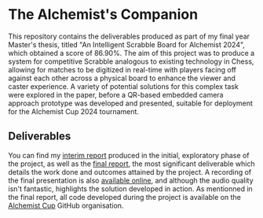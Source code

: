 # The Alchemist's Companion
This repository contains the deliverables produced as part of my final year Master's thesis, titled "An Intelligent Scrabble Board for Alchemist 2024", which obtained a score of 86.90%. The aim of this project was to produce a system for competitive Scrabble analogous to existing technology in Chess, allowing for matches to be digitized in real-time with players facing off against each other across a physical board to enhance the viewer and caster experience. A variety of potential solutions for this complex task were explored in the paper, before a QR-based embedded camera approach prototype was developed and presented, suitable for deployment for the Alchemist Cup 2024 tournament.

## Deliverables
You can find my [interim report](interim_report.pdf) produced in the initial, exploratory phase of the project, as well as the [final report](final_report.pdf), the most significant deliverable which details the work done and outcomes attained by the project. A recording of the final presentation is also [available online](https://youtu.be/L67i8ipmLMw), and although the audio quality isn't fantastic, highlights the solution developed in action. As mentionned in the final report, all code developed during the project is available on the [Alchemist Cup](https://github.com/AlchemistCup) GitHub organisation.
